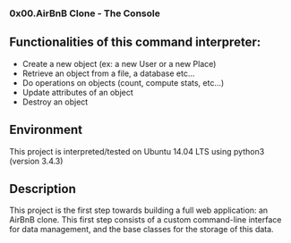 ### 0x00.AirBnB Clone - The Console

## Functionalities of this command interpreter:

- Create a new object (ex: a new User or a new Place)
- Retrieve an object from a file, a database etc...
- Do operations on objects (count, compute stats, etc...)
- Update attributes of an object
- Destroy an object

## Environment

This project is interpreted/tested on Ubuntu 14.04 LTS using python3 (version 3.4.3)

## Description

This project is the first step towards building a full web application: an AirBnB clone.
This first step consists of a custom command-line interface for data management, and the base classes for the storage of this data.
